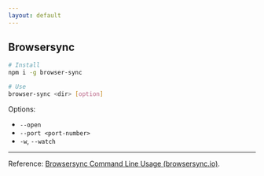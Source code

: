 ```yaml
---
layout: default
---
```

## Browsersync

```bash
# Install
npm i -g browser-sync
```

```bash
# Use
browser-sync <dir> [option]
```

Options:

- `--open`
- `--port <port-number>`
- `-w`, `--watch`

----

Reference: [Browsersync Command Line Usage (browsersync.io)](https://browsersync.io/docs/command-line).
